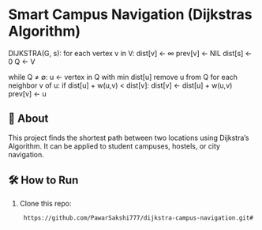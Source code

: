 # Smart Campus Navigation (Dijkstras Algorithm)
DIJKSTRA(G, s):
  for each vertex v in V:
      dist[v] ← ∞
      prev[v] ← NIL
  dist[s] ← 0
  Q ← V

  while Q ≠ ∅:
      u ← vertex in Q with min dist[u]
      remove u from Q
      for each neighbor v of u:
          if dist[u] + w(u,v) < dist[v]:
              dist[v] ← dist[u] + w(u,v)
              prev[v] ← u

## 📌 About
This project finds the shortest path between two locations using Dijkstra’s Algorithm.
It can be applied to student campuses, hostels, or city navigation.

## 🛠 How to Run
1. Clone this repo:
   ```bash
    https://github.com/PawarSakshi777/dijkstra-campus-navigation.git# Dijkstras-campus-navigation
